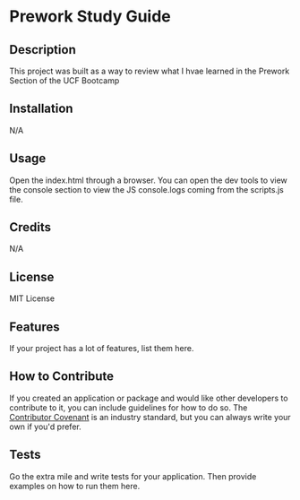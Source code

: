 # Prework Study Guide

## Description

This project was built as a way to review what I hvae learned in the Prework Section of the UCF Bootcamp

## Installation

N/A

## Usage

Open the index.html through a browser. You can open the dev tools to view the console section to view the JS console.logs coming from the scripts.js file. 

## Credits

N/A

## License

MIT License

## Features

If your project has a lot of features, list them here.

## How to Contribute

If you created an application or package and would like other developers to contribute to it, you can include guidelines for how to do so. The [Contributor Covenant](https://www.contributor-covenant.org/) is an industry standard, but you can always write your own if you'd prefer.

## Tests

Go the extra mile and write tests for your application. Then provide examples on how to run them here.
